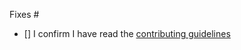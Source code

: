 Fixes #

- [] I confirm I have read the [contributing guidelines](https://github.com/playcanvas/editor-test/blob/main/.github/CONTRIBUTING.md)
